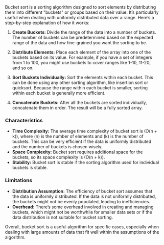 
Bucket sort is a sorting algorithm designed to sort elements by distributing them into different "buckets" or groups based on their value. It’s particularly useful when dealing with uniformly distributed data over a range. Here’s a step-by-step explanation of how it works:

1. **Create Buckets:** Divide the range of the data into a number of buckets. The number of buckets can be predetermined based on the expected range of the data and how fine-grained you want the sorting to be.

2. **Distribute Elements:** Place each element of the array into one of the buckets based on its value. For example, if you have a set of integers from 1 to 100, you might use buckets to cover ranges like 1-10, 11-20, and so on.

3. **Sort Buckets Individually:** Sort the elements within each bucket. This can be done using any other sorting algorithm, like insertion sort or quicksort. Because the range within each bucket is smaller, sorting within each bucket is generally more efficient.

4. **Concatenate Buckets:** After all the buckets are sorted individually, concatenate them in order. The result will be a fully sorted array.


### Characteristics

- **Time Complexity:** The average time complexity of bucket sort is \(O(n + k)\), where \(n\) is the number of elements and \(k\) is the number of buckets. This can be very efficient if the data is uniformly distributed and the number of buckets is chosen wisely.
- **Space Complexity:** Bucket sort requires additional space for the buckets, so its space complexity is \(O(n + k)\).
- **Stability:** Bucket sort is stable if the sorting algorithm used for individual buckets is stable.

### Limitations

- **Distribution Assumption:** The efficiency of bucket sort assumes that the data is uniformly distributed. If the data is not uniformly distributed, the buckets might not be evenly populated, leading to inefficiencies.
- **Overhead:** There’s some overhead involved in creating and managing buckets, which might not be worthwhile for smaller data sets or if the data distribution is not suitable for bucket sorting.

Overall, bucket sort is a useful algorithm for specific cases, especially when dealing with large amounts of data that fit well within the assumptions of the algorithm.
